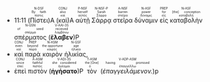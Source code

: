 

- 11:11 (<RUBY><ruby><ruby>Πίστει<rt>πίστις</rt></ruby><rt>By faith</rt></ruby><rt>N-DSF</rt></RUBY>)A (<RUBY><ruby><ruby>καὶ<rt>καί</rt></ruby><rt>also</rt></ruby><rt>CONJ</rt></RUBY>)A <RUBY><ruby><ruby>αὐτῇ<rt>αὐτός</rt></ruby><rt>herself</rt></ruby><rt>P-NSF</rt></RUBY> <RUBY><ruby><ruby>Σάρρᾳ<rt>Σάρρα</rt></ruby><rt>Sarah</rt></ruby><rt>N-NSF-P</rt></RUBY> <RUBY><ruby><ruby>στεῖρα<rt>στεῖρα</rt></ruby><rt>barren</rt></ruby><rt>A-NSF</rt></RUBY> <RUBY><ruby><ruby>δύναμιν<rt>δύναμις</rt></ruby><rt>power</rt></ruby><rt>N-ASF</rt></RUBY> <RUBY><ruby><ruby>εἰς<rt>εἰς</rt></ruby><rt>for</rt></ruby><rt>PREP</rt></RUBY> <RUBY><ruby><ruby>καταβολὴν<rt>καταβολή</rt></ruby><rt>[the] conception</rt></ruby><rt>N-ASF</rt></RUBY> <RUBY><ruby><ruby>σπέρματος<rt>σπέρμα</rt></ruby><rt>of seed</rt></ruby><rt>N-GSN</rt></RUBY> (<RUBY><ruby><ruby><strong>ἔλαβεν</strong><rt>λαμβάνω</rt></ruby><rt>received</rt></ruby><rt>V-AAI-3S</rt></RUBY>)P
- <RUBY><ruby><ruby>καὶ<rt>καί</rt></ruby><rt>even</rt></ruby><rt>CONJ</rt></RUBY> <RUBY><ruby><ruby>παρὰ<rt>παρά</rt></ruby><rt>beyond</rt></ruby><rt>PREP</rt></RUBY> <RUBY><ruby><ruby>καιρὸν<rt>καιρός</rt></ruby><rt>the opportune</rt></ruby><rt>N-ASM</rt></RUBY> <RUBY><ruby><ruby>ἡλικίας,<rt>ἡλικία</rt></ruby><rt>age</rt></ruby><rt>N-GSF</rt></RUBY>
- <RUBY><ruby><ruby>ἐπεὶ<rt>ἐπεί</rt></ruby><rt>since</rt></ruby><rt>CONJ</rt></RUBY> <RUBY><ruby><ruby>πιστὸν<rt>πιστός</rt></ruby><rt>faithful</rt></ruby><rt>A-ASM</rt></RUBY> (<RUBY><ruby><ruby><strong>ἡγήσατο</strong><rt>ἡγέομαι</rt></ruby><rt>she considered</rt></ruby><rt>V-ADI-3S</rt></RUBY>)P <RUBY><ruby><ruby>τὸν<rt>ὁ</rt></ruby><rt>the [One]</rt></ruby><rt>T-ASM</rt></RUBY> (<RUBY><ruby><ruby><em>ἐπαγγειλάμενον.</em><rt>ἐπαγγέλλω</rt></ruby><rt>having promised</rt></ruby><rt>V-ADP-ASM</rt></RUBY>)p 